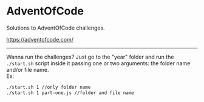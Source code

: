 # AdventOfCode
Solutions to AdventOfCode challenges.

https://adventofcode.com/

---
Wanna run the challenges?
Just go to the "year" folder and run the `./start.sh` script inside it passing one or two arguments: the folder name and/or file name.  
Ex:  
``` bash
./start.sh 1 //only folder name 
./start.sh 1 part-one.js //folder and file name
```
